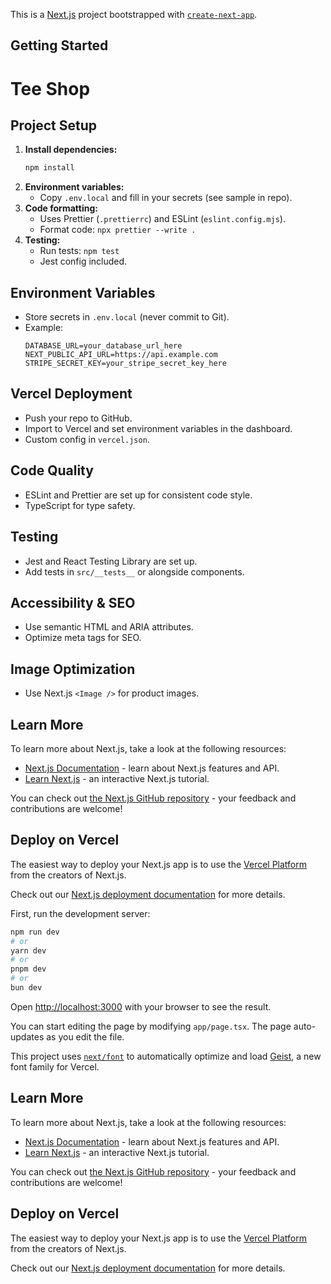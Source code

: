 This is a [Next.js](https://nextjs.org) project bootstrapped with [`create-next-app`](https://nextjs.org/docs/app/api-reference/cli/create-next-app).

## Getting Started

# Tee Shop

## Project Setup

1. **Install dependencies:**
	```bash
	npm install
	```
2. **Environment variables:**
	- Copy `.env.local` and fill in your secrets (see sample in repo).
3. **Code formatting:**
	- Uses Prettier (`.prettierrc`) and ESLint (`eslint.config.mjs`).
	- Format code: `npx prettier --write .`
4. **Testing:**
	- Run tests: `npm test`
	- Jest config included.

## Environment Variables

- Store secrets in `.env.local` (never commit to Git).
- Example:
  ```env
  DATABASE_URL=your_database_url_here
  NEXT_PUBLIC_API_URL=https://api.example.com
  STRIPE_SECRET_KEY=your_stripe_secret_key_here
  ```

## Vercel Deployment

- Push your repo to GitHub.
- Import to Vercel and set environment variables in the dashboard.
- Custom config in `vercel.json`.

## Code Quality

- ESLint and Prettier are set up for consistent code style.
- TypeScript for type safety.

## Testing

- Jest and React Testing Library are set up.
- Add tests in `src/__tests__` or alongside components.

## Accessibility & SEO

- Use semantic HTML and ARIA attributes.
- Optimize meta tags for SEO.

## Image Optimization

- Use Next.js `<Image />` for product images.

## Learn More

To learn more about Next.js, take a look at the following resources:

- [Next.js Documentation](https://nextjs.org/docs) - learn about Next.js features and API.
- [Learn Next.js](https://nextjs.org/learn) - an interactive Next.js tutorial.

You can check out [the Next.js GitHub repository](https://github.com/vercel/next.js) - your feedback and contributions are welcome!

## Deploy on Vercel

The easiest way to deploy your Next.js app is to use the [Vercel Platform](https://vercel.com/new?utm_medium=default-template&filter=next.js&utm_source=create-next-app&utm_campaign=create-next-app-readme) from the creators of Next.js.

Check out our [Next.js deployment documentation](https://nextjs.org/docs/app/building-your-application/deploying) for more details.

First, run the development server:

```bash
npm run dev
# or
yarn dev
# or
pnpm dev
# or
bun dev
```

Open [http://localhost:3000](http://localhost:3000) with your browser to see the result.

You can start editing the page by modifying `app/page.tsx`. The page auto-updates as you edit the file.

This project uses [`next/font`](https://nextjs.org/docs/app/building-your-application/optimizing/fonts) to automatically optimize and load [Geist](https://vercel.com/font), a new font family for Vercel.

## Learn More

To learn more about Next.js, take a look at the following resources:

- [Next.js Documentation](https://nextjs.org/docs) - learn about Next.js features and API.
- [Learn Next.js](https://nextjs.org/learn) - an interactive Next.js tutorial.

You can check out [the Next.js GitHub repository](https://github.com/vercel/next.js) - your feedback and contributions are welcome!

## Deploy on Vercel

The easiest way to deploy your Next.js app is to use the [Vercel Platform](https://vercel.com/new?utm_medium=default-template&filter=next.js&utm_source=create-next-app&utm_campaign=create-next-app-readme) from the creators of Next.js.

Check out our [Next.js deployment documentation](https://nextjs.org/docs/app/building-your-application/deploying) for more details.
